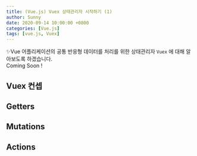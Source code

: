```yaml
---
title: (Vue.js) Vuex 상태관리자 시작하기 (1)
author: Sunny
date: 2020-09-14 10:00:00 +0800
categories: [Vue.js]
tags: [vue.js, Vuex]
---
```


✨Vue 어플리케이션의 공통 반응형 데이터를 처리를 위한 상태관리자 `Vuex` 에 대해 알아보도록 하겠습니다. <br/>
Coming Soon !

Vuex 컨셉
-----------


Getters
-----------


Mutations
-----------


Actions
-----------
